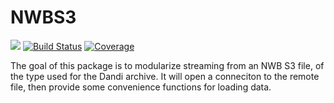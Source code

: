 # NWBS3

[![](https://img.shields.io/badge/docs-dev-blue.svg)](https://brendanjohnharris.github.io/Dandi.jl/dev)
[![Build Status](https://github.com/brendanjohnharris/NWBS3.jl/actions/workflows/CI.yml/badge.svg?branch=main)](https://github.com/brendanjohnharris/NWBS3.jl/actions/workflows/CI.yml?query=branch%3Amain)
[![Coverage](https://codecov.io/gh/brendanjohnharris/NWBS3.jl/branch/main/graph/badge.svg)](https://codecov.io/gh/brendanjohnharris/NWBS3.jl)


The goal of this package is to modularize streaming from an NWB S3 file, of the type used for the Dandi archive. It will open a conneciton to the remote file, then provide some convenience functions for loading data.